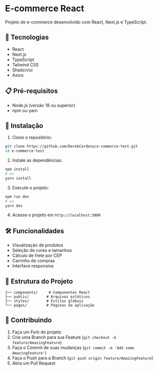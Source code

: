 # E-commerce React

Projeto de e-commerce desenvolvido com React, Next.js e TypeScript.

## 🚀 Tecnologias

- React
- Next.js
- TypeScript
- Tailwind CSS
- Shadcn/ui
- Axios

## 📋 Pré-requisitos

- Node.js (versão 18 ou superior)
- npm ou yarn

## 🔧 Instalação

1. Clone o repositório:
```bash
git clone https://github.com/DerekCardoso/e-commerce-test.git
cd e-commerce-test
```

2. Instale as dependências:
```bash
npm install
# ou
yarn install
```

3. Execute o projeto:
```bash
npm run dev
# ou
yarn dev
```

4. Acesse o projeto em `http://localhost:3000`

## 🛠️ Funcionalidades

- Visualização de produtos
- Seleção de cores e tamanhos
- Cálculo de frete por CEP
- Carrinho de compras
- Interface responsiva

## 📝 Estrutura do Projeto

```
├── components/     # Componentes React
├── public/        # Arquivos estáticos
├── styles/        # Estilos globais
└── pages/         # Páginas da aplicação
```

## 🤝 Contribuindo

1. Faça um Fork do projeto
2. Crie uma Branch para sua Feature (`git checkout -b feature/AmazingFeature`)
3. Faça o Commit de suas mudanças (`git commit -m 'Add some AmazingFeature'`)
4. Faça o Push para a Branch (`git push origin feature/AmazingFeature`)
5. Abra um Pull Request 
